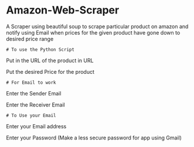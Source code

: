 # Amazon-Web-Scraper
A Scraper using beautiful soup to scrape particular product on amazon and notify using Email when prices for the given product have gone down to desired price range 

    # To use the Python Script 

Put in the URL of the product in URL 

Put the desired Price for the product

    # For Email to work

Enter the Sender Email

Enter the Receiver Email 

    # To Use your Email
Enter your Email address

Enter your Password (Make a less secure password for app using Gmail)
